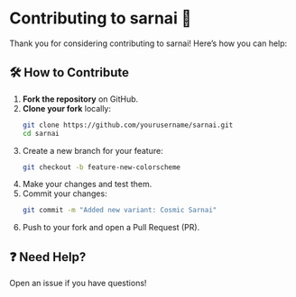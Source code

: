 
# Contributing to sarnai 🌸
Thank you for considering contributing to sarnai! Here’s how you can help:

## 🛠 How to Contribute
1. **Fork the repository** on GitHub.
2. **Clone your fork** locally:
    ```bash
    git clone https://github.com/yourusername/sarnai.git
    cd sarnai
    ```
3. Create a new branch for your feature:
    ```bash
    git checkout -b feature-new-colorscheme
    ```
4. Make your changes and test them.
5. Commit your changes:
    ```bash
    git commit -m "Added new variant: Cosmic Sarnai"
    ```
6. Push to your fork and open a Pull Request (PR).

## ❓ Need Help?
Open an issue if you have questions!
